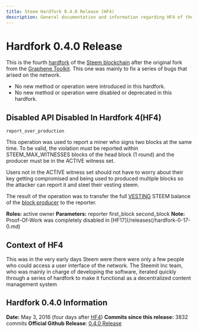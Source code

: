```yaml
---
title: Steem Hardfork 0.4.0 Release (HF4)
description: General documentation and information regarding HF4 of the Steem Blockchain.
---
```


# Hardfork 0.4.0 Release

This is the fourth [hardfork](/glossary/hardfork.md) of the [Steem blockchain](/glossary/steem-blockchain.md) after the original fork from the [Graphene Toolkit](https://github.com/cryptonomex/graphene). This one was mainly to fix a series of bugs that arised on the network.

- No new method or operation were introduced in this hardfork.
- No new method or operation were disabled or deprecated in this hardfork.

## Disabled API Disabled In Hardfork 4(HF4)

`report_over_production`

This operation was used to report a miner who signs two blocks at the same time. To be valid, the violation must be reported within STEEM_MAX_WITNESSES blocks of the head block (1 round) and the producer must be in the ACTIVE witness set.

Users not in the ACTIVE witness set should not have to worry about their key getting compromised and being used to produced multiple blocks so the attacker can report it and steel their vesting steem.

The result of the operation was to transfer the full [VESTING](/glossary/vests.md) STEEM balance of the [block producer](/glossary/witness.md) to the reporter.

**Roles:** active owner
**Parameters:** reporter first_block second_block
**Note:** Proof-Of-Work was completely disabled in [HF17](/releases(/hardfork-0-17-0.md)

## Context of HF4

This was in the very early days Steem were there were only a few people who could access a user interface of the network. The Steemit Inc team, who was mainly in charge of developing the software, iterated quickly through a series of hardfork to make it functional as a decentralized content management system

## Hardfork 0.4.0 Information
**Date:** May 3, 2016 (four days after [HF4](/releases/hardfork-0-4-0.md))
**Commits since this release:** 3832 commits
**Official Github Release**: [0.4.0 Release](https://github.com/steemit/steem/releases/tag/v0.4.0)